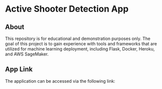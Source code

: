 # Active Shooter Detection App

## About
This repository is for educational and demonstration purposes only. The goal of this project is to gain experience with tools and frameworks that are utilized for machine learning deployment, including Flask, Docker, Heroku, and AWS SageMaker.

## App Link
The application can be accessed via the following link: 